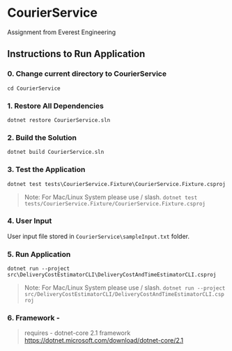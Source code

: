 # CourierService
 Assignment from Everest Engineering

## Instructions to Run Application
### 0. Change current directory to CourierService
`cd CourierService`

### 1. Restore All Dependencies 
`dotnet restore CourierService.sln`

### 2. Build the Solution
`dotnet build CourierService.sln`

### 3. Test the Application
`dotnet test tests\CourierService.Fixture\CourierService.Fixture.csproj`
> Note: For Mac/Linux System please use / slash.
`dotnet test tests/CourierService.Fixture/CourierService.Fixture.csproj`

### 4. User Input
User input file stored in `CourierService\sampleInput.txt` folder.

### 5. Run Application
`dotnet run --project src\DeliveryCostEstimatorCLI\DeliveryCostAndTimeEstimatorCLI.csproj`
> Note: For Mac/Linux System please use / slash.
`dotnet run --project src/DeliveryCostEstimatorCLI/DeliveryCostAndTimeEstimatorCLI.csproj`

### 6. Framework - 
> requires - dotnet-core 2.1 framework
> <br>
> https://dotnet.microsoft.com/download/dotnet-core/2.1
